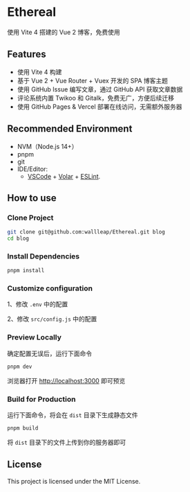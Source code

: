 # Ethereal

使用 Vite 4 搭建的 Vue 2 博客，免费使用

## Features

- 使用 Vite 4 构建
- 基于 Vue 2 + Vue Router + Vuex 开发的 SPA 博客主题
- 使用 GitHub Issue 编写文章，通过 GitHub API 获取文章数据
- 评论系统内置 Twikoo 和 Gitalk，免费无广，方便后续迁移
- 使用 GitHub Pages & Vercel 部署在线访问，无需额外服务器

## Recommended Environment

- NVM（Node.js 14+）
- pnpm
- git
- IDE/Editor:
  - [VSCode](https://code.visualstudio.com/) + [Volar](https://marketplace.visualstudio.com/items?itemName=Vue.volar) + [ESLint](https://marketplace.visualstudio.com/items?itemName=dbaeumer.vscode-eslint).

## How to use

### Clone Project

```sh
git clone git@github.com:wallleap/Ethereal.git blog
cd blog
```

### Install Dependencies

```sh
pnpm install
```

### Customize configuration

1、修改 `.env` 中的配置

2、修改 `src/config.js` 中的配置

### Preview Locally

确定配置无误后，运行下面命令

```sh
pnpm dev
```

浏览器打开 <http://localhost:3000> 即可预览

### Build for Production

运行下面命令，将会在 `dist` 目录下生成静态文件

```sh
pnpm build
```

将 `dist` 目录下的文件上传到你的服务器即可

## License

This project is licensed under the MIT License.

